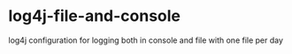 # log4j-file-and-console
log4j configuration for logging both in console and file with one file per day
